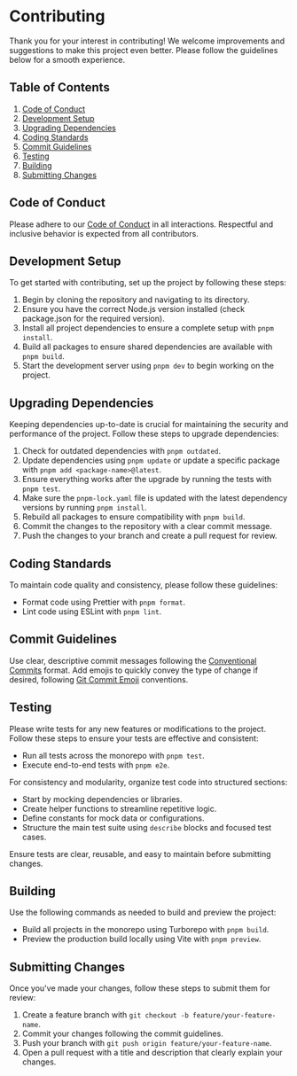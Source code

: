 # Contributing

Thank you for your interest in contributing! We welcome improvements and suggestions to make this project even better. Please follow the guidelines below for a smooth experience.

## Table of Contents

1. [Code of Conduct](#code-of-conduct)
2. [Development Setup](#development-setup)
3. [Upgrading Dependencies](#upgrading-dependencies)
4. [Coding Standards](#coding-standards)
5. [Commit Guidelines](#commit-guidelines)
6. [Testing](#testing)
7. [Building](#building)
8. [Submitting Changes](#submitting-changes)

## Code of Conduct

Please adhere to our [Code of Conduct](./CODE_OF_CONDUCT.md) in all interactions. Respectful and inclusive behavior is expected from all contributors.

## Development Setup

To get started with contributing, set up the project by following these steps:

1. Begin by cloning the repository and navigating to its directory.
2. Ensure you have the correct Node.js version installed (check package.json for the required version).
3. Install all project dependencies to ensure a complete setup with `pnpm install`.
4. Build all packages to ensure shared dependencies are available with `pnpm build`.
5. Start the development server using `pnpm dev` to begin working on the project.

## Upgrading Dependencies

Keeping dependencies up-to-date is crucial for maintaining the security and performance of the project. Follow these steps to upgrade dependencies:

1. Check for outdated dependencies with `pnpm outdated`.
2. Update dependencies using `pnpm update` or update a specific package with `pnpm add <package-name>@latest`.
3. Ensure everything works after the upgrade by running the tests with `pnpm test`.
4. Make sure the `pnpm-lock.yaml` file is updated with the latest dependency versions by running `pnpm install`.
5. Rebuild all packages to ensure compatibility with `pnpm build`.
6. Commit the changes to the repository with a clear commit message.
7. Push the changes to your branch and create a pull request for review.

## Coding Standards

To maintain code quality and consistency, please follow these guidelines:

- Format code using Prettier with `pnpm format`.
- Lint code using ESLint with `pnpm lint`.

## Commit Guidelines

Use clear, descriptive commit messages following the [Conventional Commits](https://www.conventionalcommits.org/) format. Add emojis to quickly convey the type of change if desired, following [Git Commit Emoji](https://dev.andrewdyer.rocks/git-commit-emoji) conventions.

## Testing

Please write tests for any new features or modifications to the project. Follow these steps to ensure your tests are effective and consistent:

- Run all tests across the monorepo with `pnpm test`.
- Execute end-to-end tests with `pnpm e2e`.

For consistency and modularity, organize test code into structured sections:

- Start by mocking dependencies or libraries.
- Create helper functions to streamline repetitive logic.
- Define constants for mock data or configurations.
- Structure the main test suite using `describe` blocks and focused test cases.

Ensure tests are clear, reusable, and easy to maintain before submitting changes.

## Building

Use the following commands as needed to build and preview the project:

- Build all projects in the monorepo using Turborepo with `pnpm build`.
- Preview the production build locally using Vite with `pnpm preview`.

## Submitting Changes

Once you've made your changes, follow these steps to submit them for review:

1. Create a feature branch with `git checkout -b feature/your-feature-name`.
2. Commit your changes following the commit guidelines.
3. Push your branch with `git push origin feature/your-feature-name`.
4. Open a pull request with a title and description that clearly explain your changes.
